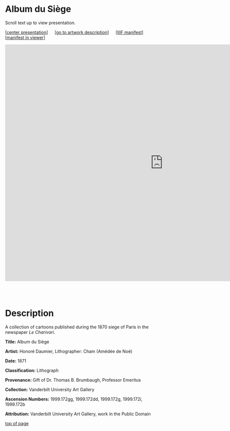 # Album du Siège

Scroll text up to view presentation.

\[[center presentation](#viewer)\] &emsp; \[[go to artwork description](#description)\] &emsp; \[<a href="https://iiif-manifest.library.vanderbilt.edu/gallery/album_du_siege.json" target="_blank">IIIF manifest</a>\] &emsp; \[<a href="https://ncsu-libraries.github.io/annona/tools/#/display?url=https%3A%2F%2Fiiif-manifest.library.vanderbilt.edu%2Fgallery%2Falbum_du_siege.json&viewtype=iiif-storyboard&manifesturl=&settings=%7B%22fullpage%22%3Atrue%7D" target="_blank">manifest in viewer</a>\]

<iframe id="viewer" src="https://www.exhibit.so/exhibits/cj9iKo5UOSKuxcwvw8Lg?embedded=true" width="1026" height="768" allowfullscreen allow="autoplay" frameborder="0"></iframe>

<br/><br/>

# Description

A collection of cartoons published during the 1870 siege of Paris in the newspaper <em>Le Charivari</em>.

**Title:** Album du Siège 

**Artist:** Honoré Daumier, Lithographer: Cham (Amédée de Noé)

**Date:** 1871

**Classification:** Lithograph 

**Provenance:** Gift of Dr. Thomas B. Brumbaugh, Professor Emeritus

**Collection:** Vanderbilt University Art Gallery

**Ascension Numbers:** 1999.172gg, 1999.172dd, 1999.172g, 1999.172i, 1999.172b

**Attribution:** Vanderbilt University Art Gallery, work in the Public Domain

[top of page](#title)
